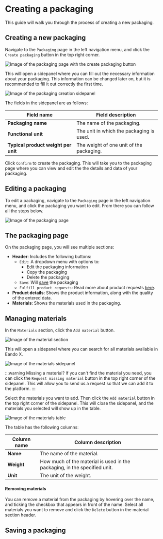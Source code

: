 # Creating a packaging

This guide will walk you through the process of creating a new packaging.

## Creating a new packaging

Navigate to the `Packaging` page in the left navigation menu, and click the `Create packaging` button in the top right corner.

![Image of the packaging page with the create packaging button](/images/packaging/create-button.jpg)

This will open a sidepanel where you can fill out the necessary information about your packaging. This information can be changed later on, but it is recommended to fill it out correctly the first time.

![Image of the packaging creation sidepanel](/images/packaging/create-modal.jpg)

The fields in the sidepanel are as follows:

| Field name                          | Field description                        |
| ----------------------------------- | ---------------------------------------- |
| **Packaging name**                  | The name of the packaging.               |
| **Functional unit**                 | The unit in which the packaging is used.   |
| **Typical product weight per unit** | The weight of one unit of the packaging. |

Click `Confirm` to create the packaging. This will take you to the packaging page where you can view and edit the the details and data of your packaging.

## Editing a packaging

To edit a packaging, navigate to the `Packaging` page in the left navigation menu, and click the packaging you want to edit. From there you can follow all the steps below.

![Image of the packaging page](/images/packaging/edit-packaging.jpg)

## The packaging page

On the packaging page, you will see multiple sections:

- **Header**: Includes the following buttons:
  - `Edit`: A dropdown menu with options to:
    - Edit the packaging information
    - Copy the packaging
    - Delete the packaging
  - `Save`: Will [save](#saving-a-packaging) the packaging
  - `Fulfill product requests`: Read more about product requests [here](/documentation/getting-started/supplier-quickstart#responding-to-a-customer-request).
- **Product details**: Shows the product information, along with the quality of the entered data.
- **Materials**: Shows the materials used in the packaging.

## Managing materials

In the `Materials` section, click the `Add material` button.

![Image of the material section](/images/product/material-section.jpg)

This will open a sidepanel where you can search for all materials available in Eando X.

![Image of the materials sidepanel](/images/product/select-material.jpg)

:::warning Missing a material?
If you can't find the material you need, you can click the `Request missing material` button in the top right corner of the sidepanel. This will allow you to send us a request so that we can add it to the platform.
:::

Select the materials you want to add. Then click the `Add material` button in the top right corner of the sidepanel. This will close the sidepanel, and the materials you selected will show up in the table.

![Image of the materials table](/images/packaging/added-materials.jpg)

The table has the following columns:

| Column name | Column description                                                         |
| ----------- | ------------------------------------------------------------------------- |
| **Name**    | The name of the material.                                                 |
| **Weight**  | How much of the material is used in the packaging, in the specified unit. |
| **Unit**    | The unit of the weight.                                                   |

#### Removing materials

You can remove a material from the packaging by hovering over the name, and ticking the checkbox that appears in front of the name. Select all materials you want to remove and click the `Delete` button in the material section header.

## Saving a packaging

<!--@include: ../__partials/saving.md -->

